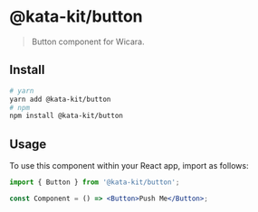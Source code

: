 # @kata-kit/button

> Button component for Wicara.

## Install

```sh
# yarn
yarn add @kata-kit/button
# npm
npm install @kata-kit/button
```

## Usage

To use this component within your React app, import as follows:

```jsx
import { Button } from '@kata-kit/button';

const Component = () => <Button>Push Me</Button>;
```
